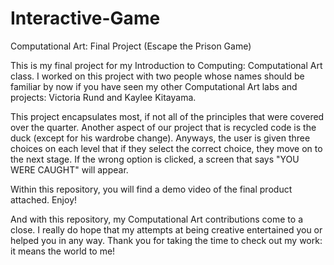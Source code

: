 # Interactive-Game
Computational Art: Final Project (Escape the Prison Game)

This is my final project for my Introduction to Computing: Computational Art class. 
I worked on this project with two people whose names should be familiar by now if you 
have seen my other Computational Art labs and projects: Victoria Rund and Kaylee Kitayama.

This project encapsulates most, if not all of the principles that were covered over the quarter.
Another aspect of our project that is recycled code is the duck (except for his wardrobe change). Anyways, the user is
given three choices on each level that if they select the correct choice, they move on to the next stage.
If the wrong option is clicked, a screen that says "YOU WERE CAUGHT" will appear.

Within this repository, you will find a demo video of the final product attached. Enjoy!

And with this repository, my Computational Art contributions come to a close. I really do hope that my attempts at
being creative entertained you or helped you in any way. 
Thank you for taking the time to check out my work: it means the world to me!
